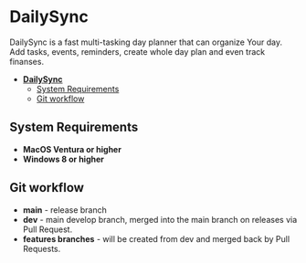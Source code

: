 # **DailySync**


DailySync is a fast multi-tasking day planner that can organize Your day. <br>
Add tasks, events, reminders, create whole day plan and even track finanses.
- [**DailySync**](#dailysync)
  - [System Requirements](#system-requirements)
  - [Git workflow](#git-workflow)


## System Requirements
- **MacOS Ventura or higher**
- **Windows 8 or higher**


## Git workflow
- **main** - release branch
- **dev** -  main develop branch, merged into the main branch on releases via Pull Request.
- **features branches** - will be created from dev and merged back by Pull Requests.
